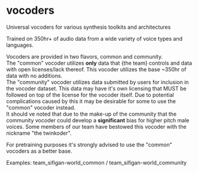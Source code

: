 # vocoders
Universal vocoders for various synthesis toolkits and architectures

Trained on 350hr+ of audio data from a wide variety of voice types and languages.

Vocoders are provided in two flavors, common and community.
<br />The "common" vocoder utilizes **only** data that {the team} controls and data with open licenses/lack thereof.
This vocoder utilizes the base ~350hr of data with no additions.
<br />The "community" vocoder utilizes data submitted by users for inclusion in the vocoder dataset. This data may have it's own licensing that MUST be followed on top of the license for the vocoder itself. Due to potential complications caused by this it may be desirable for some to use the "common" vocoder instead.
<br />It should ve noted that due to the make-up of the community that the community vocoder could develop a **significant** bias for higher pitch male voices. Some members of our team have bestowed this vocoder with the nickname "the twinkoder".

For pretraining purposes it's strongly advised to use the "common" vocoders as a better base.

Examples: team_sifigan-world_common / team_sifigan-world_community

